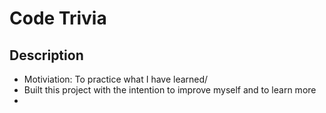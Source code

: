 # Code Trivia
## Description
- Motiviation: To practice what I have learned/
- Built this project with the intention to improve myself and to learn more 
- 